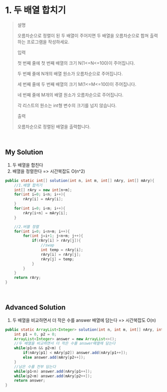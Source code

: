 # 1. 두 배열 합치기
>설명
>
>오름차순으로 정렬이 된 두 배열이 주어지면 두 배열을 오름차순으로 합쳐 출력하는 프로그램을 작성하세요.
>
>입력
>
>첫 번째 줄에 첫 번째 배열의 크기 N(1<=N<=100)이 주어집니다.
>
>두 번째 줄에 N개의 배열 원소가 오름차순으로 주어집니다.
>
>세 번째 줄에 두 번째 배열의 크기 M(1<=M<=100)이 주어집니다.
>
>네 번째 줄에 M개의 배열 원소가 오름차순으로 주어집니다.
>
>각 리스트의 원소는 int형 변수의 크기를 넘지 않습니다.
>
>출력
>
>오름차순으로 정렬된 배열을 출력합니다.

<br>

## My Solution
1. 두 배열을 합친다
2. 배열을 정렬한다
=> 시간복잡도 O(n^2)

```java
public static int[] solution(int n, int m, int[] nAry, int[] mAry){
    //1.배열 합치기
    int[] rAry = new int[n+m];
    for(int i=0; i<n; i++){
        rAry[i] = nAry[i];
    }
    for(int i=0; i<m; i++){
        rAry[i+n] = mAry[i];
    }

    //2.버블 정렬
    for(int i=0; i<n+m; i++){            
        for(int j=i+1; j<n+m; j++){
            if(rAry[i] > rAry[j]){
                //swap
                int temp = rAry[i];
                rAry[i] = rAry[j];
                rAry[j] = temp;
            }
        }
    }
    return rAry;
}
```

<br>

## Advanced Solution
1. 두 배열을 비교하면서 더 작은 수를 answer 배열에 담는다
=> 시간복잡도 O(n)


```java
public static ArrayList<Integer> solution(int n, int m, int[] nAry, int[] mAry){
    int p1 = 0, p2 = 0;
    ArrayList<Integer> answer = new ArrayList<>();
    //두 배열을 비교하면서 더 작은 수를 answer배열에 담는다
    while(p1<n && p2<m) {
        if(nAry[p1] < mAry[p2]) answer.add(nAry[p1++]);
        else answer.add(mAry[p2++]);
    }
    //남은 수를 전부 담는다
    while(p1<n) answer.add(nAry[p1++]);
    while(p2<m) answer.add(mAry[p2++]);
    return answer;
}
```